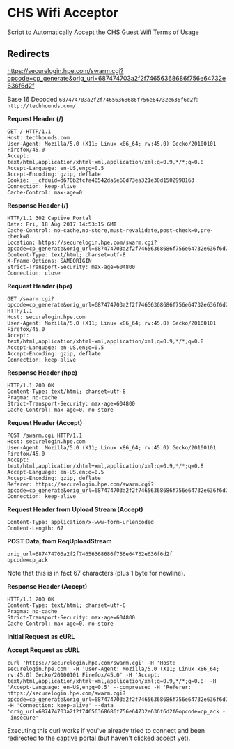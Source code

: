# CHS Wifi Acceptor

Script to Automatically Accept the CHS Guest Wifi Terms of Usage

## Redirects

https://securelogin.hpe.com/swarm.cgi?opcode=cp_generate&orig_url=687474703a2f2f74656368686f756e64732e636f6d2f

Base 16 Decoded `687474703a2f2f74656368686f756e64732e636f6d2f`: `http://techhounds.com/`

**Request Header (/)**

```
GET / HTTP/1.1
Host: techhounds.com
User-Agent: Mozilla/5.0 (X11; Linux x86_64; rv:45.0) Gecko/20100101 Firefox/45.0
Accept: text/html,application/xhtml+xml,application/xml;q=0.9,*/*;q=0.8
Accept-Language: en-US,en;q=0.5
Accept-Encoding: gzip, deflate
Cookie: __cfduid=d670b2fcfa40542da5e60d73ea321e30d1502998163
Connection: keep-alive
Cache-Control: max-age=0
```

**Response Header (/)**

```
HTTP/1.1 302 Captive Portal
Date: Fri, 18 Aug 2017 14:53:15 GMT
Cache-Control: no-cache,no-store,must-revalidate,post-check=0,pre-check=0
Location: https://securelogin.hpe.com/swarm.cgi?opcode=cp_generate&orig_url=687474703a2f2f74656368686f756e64732e636f6d2f
Content-Type: text/html; charset=utf-8
X-Frame-Options: SAMEORIGIN
Strict-Transport-Security: max-age=604800
Connection: close
```

**Request Header (hpe)**

```
GET /swarm.cgi?opcode=cp_generate&orig_url=687474703a2f2f74656368686f756e64732e636f6d2f HTTP/1.1
Host: securelogin.hpe.com
User-Agent: Mozilla/5.0 (X11; Linux x86_64; rv:45.0) Gecko/20100101 Firefox/45.0
Accept: text/html,application/xhtml+xml,application/xml;q=0.9,*/*;q=0.8
Accept-Language: en-US,en;q=0.5
Accept-Encoding: gzip, deflate
Connection: keep-alive
```

**Response Header (hpe)**

```
HTTP/1.1 200 OK
Content-Type: text/html; charset=utf-8
Pragma: no-cache
Strict-Transport-Security: max-age=604800
Cache-Control: max-age=0, no-store
```

**Request Header (Accept)**

```
POST /swarm.cgi HTTP/1.1
Host: securelogin.hpe.com
User-Agent: Mozilla/5.0 (X11; Linux x86_64; rv:45.0) Gecko/20100101 Firefox/45.0
Accept: text/html,application/xhtml+xml,application/xml;q=0.9,*/*;q=0.8
Accept-Language: en-US,en;q=0.5
Accept-Encoding: gzip, deflate
Referer: https://securelogin.hpe.com/swarm.cgi?opcode=cp_generate&orig_url=687474703a2f2f74656368686f756e64732e636f6d2f
Connection: keep-alive
```

**Request Header from Upload Stream (Accept)**

```
Content-Type: application/x-www-form-urlencoded
Content-Length: 67
```

**POST Data, from ReqUploadStream**

```
orig_url=687474703a2f2f74656368686f756e64732e636f6d2f
opcode=cp_ack
```

Note that this is in fact 67 characters (plus 1 byte for newline).

**Response Header (Accept)**

```
HTTP/1.1 200 OK
Content-Type: text/html; charset=utf-8
Pragma: no-cache
Strict-Transport-Security: max-age=604800
Cache-Control: max-age=0, no-store
```

**Initial Request as cURL**

**Accept Request as cURL**

```
curl 'https://securelogin.hpe.com/swarm.cgi' -H 'Host: securelogin.hpe.com' -H 'User-Agent: Mozilla/5.0 (X11; Linux x86_64; rv:45.0) Gecko/20100101 Firefox/45.0' -H 'Accept: text/html,application/xhtml+xml,application/xml;q=0.9,*/*;q=0.8' -H 'Accept-Language: en-US,en;q=0.5' --compressed -H 'Referer: https://securelogin.hpe.com/swarm.cgi?opcode=cp_generate&orig_url=687474703a2f2f74656368686f756e64732e636f6d2f' -H 'Connection: keep-alive' --data 'orig_url=687474703a2f2f74656368686f756e64732e636f6d2f&opcode=cp_ack --insecure'
```

Executing this curl works if you've already tried to connect and been redirected to the captive portal (but haven't clicked accept yet).
